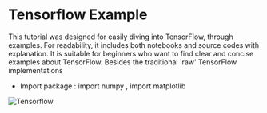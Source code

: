 # Tensorflow Example

This tutorial was designed for easily diving into TensorFlow, through examples. For readability, it includes both notebooks and source codes with explanation.
It is suitable for beginners who want to find clear and concise examples about TensorFlow. Besides the traditional 'raw' TensorFlow implementations

* Import package : import numpy , import matplotlib


![Tensorflow](https://miro.medium.com/max/4320/1*E6jhcyx5k-18j5Aadq4FTg.png)
